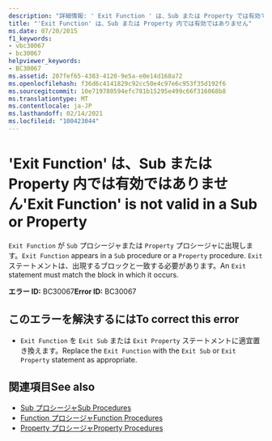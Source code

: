 ```yaml
---
description: "詳細情報: ' Exit Function ' は、Sub または Property では有効ではありません"
title: "'Exit Function' は、Sub または Property 内では有効ではありません"
ms.date: 07/20/2015
f1_keywords:
- vbc30067
- bc30067
helpviewer_keywords:
- BC30067
ms.assetid: 207fef65-4383-4120-9e5a-e0e14d168a72
ms.openlocfilehash: f36d6c4141829c92cc50e4c97e6c953f35d192f6
ms.sourcegitcommit: 10e719780594efc781b15295e499c66f316068b8
ms.translationtype: MT
ms.contentlocale: ja-JP
ms.lasthandoff: 02/14/2021
ms.locfileid: "100423044"
---
```

# <a name="exit-function-is-not-valid-in-a-sub-or-property"></a><span data-ttu-id="ff577-103">'Exit Function' は、Sub または Property 内では有効ではありません</span><span class="sxs-lookup"><span data-stu-id="ff577-103">'Exit Function' is not valid in a Sub or Property</span></span>

<span data-ttu-id="ff577-104">`Exit Function` が `Sub` プロシージャまたは `Property` プロシージャに出現します。</span><span class="sxs-lookup"><span data-stu-id="ff577-104">`Exit Function` appears in a `Sub` procedure or a `Property` procedure.</span></span> <span data-ttu-id="ff577-105">`Exit` ステートメントは、出現するブロックと一致する必要があります。</span><span class="sxs-lookup"><span data-stu-id="ff577-105">An `Exit` statement must match the block in which it occurs.</span></span>  
  
 <span data-ttu-id="ff577-106">**エラー ID:** BC30067</span><span class="sxs-lookup"><span data-stu-id="ff577-106">**Error ID:** BC30067</span></span>  
  
## <a name="to-correct-this-error"></a><span data-ttu-id="ff577-107">このエラーを解決するには</span><span class="sxs-lookup"><span data-stu-id="ff577-107">To correct this error</span></span>  
  
- <span data-ttu-id="ff577-108">`Exit Function` を `Exit Sub` または `Exit Property` ステートメントに適宜置き換えます。</span><span class="sxs-lookup"><span data-stu-id="ff577-108">Replace the `Exit Function` with the `Exit Sub` or `Exit Property` statement as appropriate.</span></span>  
  
## <a name="see-also"></a><span data-ttu-id="ff577-109">関連項目</span><span class="sxs-lookup"><span data-stu-id="ff577-109">See also</span></span>

- [<span data-ttu-id="ff577-110">Sub プロシージャ</span><span class="sxs-lookup"><span data-stu-id="ff577-110">Sub Procedures</span></span>](../programming-guide/language-features/procedures/sub-procedures.md)
- [<span data-ttu-id="ff577-111">Function プロシージャ</span><span class="sxs-lookup"><span data-stu-id="ff577-111">Function Procedures</span></span>](../programming-guide/language-features/procedures/function-procedures.md)
- [<span data-ttu-id="ff577-112">Property プロシージャ</span><span class="sxs-lookup"><span data-stu-id="ff577-112">Property Procedures</span></span>](../programming-guide/language-features/procedures/property-procedures.md)
